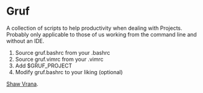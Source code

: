 # Gruf 

A collection of scripts to help productivity when dealing with
Projects.  Probably only applicable to those of us working from the
command line and without an IDE.

1. Source gruf.bashrc from your .bashrc
2. Source gruf.vimrc from your .vimrc
3. Add $GRUF_PROJECT 
4. Modify gruf.bashrc to your liking (optional)

[Shaw Vrana](http://vranix.com/).
